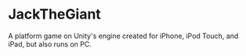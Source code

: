# JackTheGiant
A platform game on Unity's engine created for iPhone, iPod Touch, and iPad, but also runs on PC.

